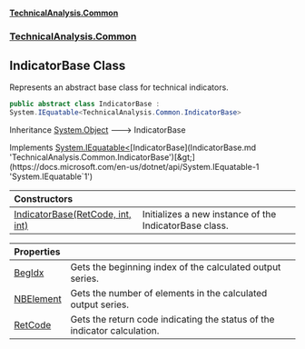 #### [TechnicalAnalysis.Common](TechnicalAnalysis.Common.md 'TechnicalAnalysis.Common')
### [TechnicalAnalysis.Common](TechnicalAnalysis.Common.md#TechnicalAnalysis.Common 'TechnicalAnalysis.Common')

## IndicatorBase Class

Represents an abstract base class for technical indicators.

```csharp
public abstract class IndicatorBase :
System.IEquatable<TechnicalAnalysis.Common.IndicatorBase>
```

Inheritance [System.Object](https://docs.microsoft.com/en-us/dotnet/api/System.Object 'System.Object') &#129106; IndicatorBase

Implements [System.IEquatable&lt;](https://docs.microsoft.com/en-us/dotnet/api/System.IEquatable-1 'System.IEquatable`1')[IndicatorBase](IndicatorBase.md 'TechnicalAnalysis.Common.IndicatorBase')[&gt;](https://docs.microsoft.com/en-us/dotnet/api/System.IEquatable-1 'System.IEquatable`1')

| Constructors | |
| :--- | :--- |
| [IndicatorBase(RetCode, int, int)](IndicatorBase.IndicatorBase(RetCode,int,int).md 'TechnicalAnalysis.Common.IndicatorBase.IndicatorBase(TechnicalAnalysis.Common.RetCode, int, int)') | Initializes a new instance of the IndicatorBase class. |

| Properties | |
| :--- | :--- |
| [BegIdx](IndicatorBase.BegIdx.md 'TechnicalAnalysis.Common.IndicatorBase.BegIdx') | Gets the beginning index of the calculated output series. |
| [NBElement](IndicatorBase.NBElement.md 'TechnicalAnalysis.Common.IndicatorBase.NBElement') | Gets the number of elements in the calculated output series. |
| [RetCode](IndicatorBase.RetCode.md 'TechnicalAnalysis.Common.IndicatorBase.RetCode') | Gets the return code indicating the status of the indicator calculation. |
